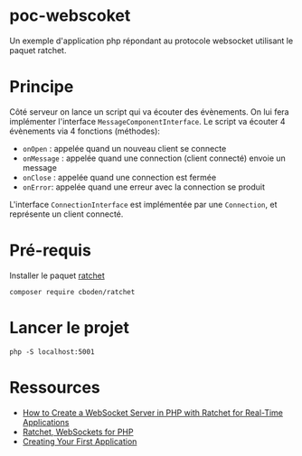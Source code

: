 # poc-webscoket

Un exemple d'application php répondant au protocole websocket utilisant le paquet ratchet.

# Principe

Côté serveur on lance un script qui va écouter des évènements. On lui fera implémenter l'interface `MessageComponentInterface`. Le script va écouter 4 évènements via 4 fonctions (méthodes):
- `onOpen` : appelée quand un nouveau client se connecte
- `onMessage` : appelée quand une connection (client connecté) envoie un message
- `onClose` : appelée quand une connection est fermée
- `onError`: appelée quand une erreur avec la connection se produit

L'interface `ConnectionInterface` est implémentée par une `Connection`, et représente un client connecté.

# Pré-requis

Installer le paquet [ratchet](https://packagist.org/packages/cboden/ratchet)

~~~
composer require cboden/ratchet
~~~

# Lancer le projet

~~~
php -S localhost:5001
~~~

# Ressources

- [How to Create a WebSocket Server in PHP with Ratchet for Real-Time Applications](https://www.twilio.com/blog/create-php-websocket-server-build-real-time-even-driven-application)
- [Ratchet, WebSockets for PHP](http://socketo.me/)
- [Creating Your First Application](http://socketo.me/docs/hello-world)